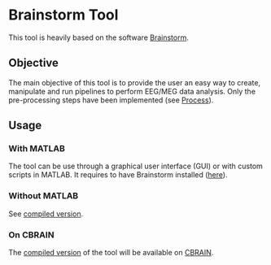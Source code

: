 # Brainstorm Tool
This tool is heavily based on the software [Brainstorm](https://neuroimage.usc.edu/brainstorm/Introduction).

## Objective
The main objective of this tool is to provide the user an easy way to create, manipulate and run pipelines to perform EEG/MEG data analysis. Only the pre-processing steps have been implemented (see [Process](./domain/process/Process.md)).

## Usage
### With MATLAB
The tool can be use through a graphical user interface (GUI) or with custom scripts in MATLAB. It requires to have Brainstorm installed ([here](https://neuroimage.usc.edu/bst/download.php)).

### Without MATLAB
See [compiled version](./compiled_tool/Compiled_Tool.md).

### On CBRAIN
The [compiled version](./compiled_tool/Compiled_Tool.md) of the tool will be available on [CBRAIN](https://mcin.ca/technology/cbrain/).
